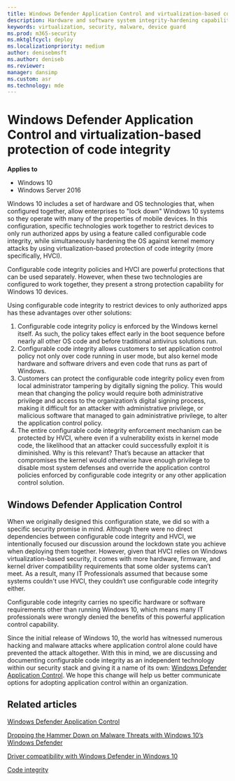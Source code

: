```yaml
---
title: Windows Defender Application Control and virtualization-based code integrity (Windows 10)
description: Hardware and software system integrity-hardening capabilities that can be deployed separately or in combination with Windows Defender Application Control (WDAC).
keywords: virtualization, security, malware, device guard
ms.prod: m365-security
ms.mktglfcycl: deploy
ms.localizationpriority: medium
author: denisebmsft
ms.author: deniseb
ms.reviewer: 
manager: dansimp
ms.custom: asr
ms.technology: mde
---
```


# Windows Defender Application Control and virtualization-based protection of code integrity

**Applies to**
-   Windows 10
-   Windows Server 2016

Windows 10 includes a set of hardware and OS technologies that, when configured together, allow enterprises to "lock down" Windows 10 systems so they operate with many of the properties of mobile devices. In this configuration, specific technologies work together to restrict devices to only run authorized apps by using a feature called configurable code integrity, while simultaneously hardening the OS against kernel memory attacks by using virtualization-based protection of code integrity (more specifically, HVCI). 

Configurable code integrity policies and HVCI are powerful protections that can be used separately. However, when these two technologies are configured to work together, they present a strong protection capability for Windows 10 devices.  

Using configurable code integrity to restrict devices to only authorized apps has these advantages over other solutions:

1. Configurable code integrity policy is enforced by the Windows kernel itself. As such, the policy takes effect early in the boot sequence before nearly all other OS code and before traditional antivirus solutions run. 
2. Configurable code integrity allows customers to set application control policy not only over code running in user mode, but also kernel mode hardware and software drivers and even code that runs as part of Windows. 
3. Customers can protect the configurable code integrity policy even from local administrator tampering by digitally signing the policy. This would mean that changing the policy would require both administrative privilege and access to the organization’s digital signing process, making it difficult for an attacker with administrative privilege, or malicious software that managed to gain administrative privilege, to alter the application control policy. 
4. The entire configurable code integrity enforcement mechanism can be protected by HVCI, where even if a vulnerability exists in kernel mode code, the likelihood that an attacker could successfully exploit it is diminished. Why is this relevant? That’s because an attacker that compromises the kernel would otherwise have enough privilege to disable most system defenses and override the application control policies enforced by configurable code integrity or any other application control solution.

## Windows Defender Application Control

When we originally designed this configuration state, we did so with a specific security promise in mind. Although there were no direct dependencies between configurable code integrity and HVCI, we intentionally focused our discussion around the lockdown state you achieve when deploying them together. However, given that HVCI relies on Windows virtualization-based security, it comes with more hardware, firmware, and kernel driver compatibility requirements that some older systems can’t meet. As a result, many IT Professionals assumed that because some systems couldn't use HVCI, they couldn’t use configurable code integrity either. 

Configurable code integrity carries no specific hardware or software requirements other than running Windows 10, which means many IT professionals were wrongly denied the benefits of this powerful application control capability.

Since the initial release of Windows 10, the world has witnessed numerous hacking and malware attacks where application control alone could have prevented the attack altogether. With this in mind, we are discussing and documenting configurable code integrity as an independent technology within our security stack and giving it a name of its own: [Windows Defender Application Control](https://docs.microsoft.com/windows/security/threat-protection/windows-defender-application-control). 
We hope this change will help us better communicate options for adopting application control within an organization.

## Related articles

[Windows Defender Application Control](https://docs.microsoft.com/windows/security/threat-protection/windows-defender-application-control)

[Dropping the Hammer Down on Malware Threats with Windows 10’s Windows Defender](https://channel9.msdn.com/Events/Ignite/2015/BRK2336)

[Driver compatibility with Windows Defender in Windows 10](https://blogs.msdn.microsoft.com/windows_hardware_certification/2015/05/22/driver-compatibility-with-device-guard-in-windows-10)

[Code integrity](https://technet.microsoft.com/library/dd348642.aspx)


